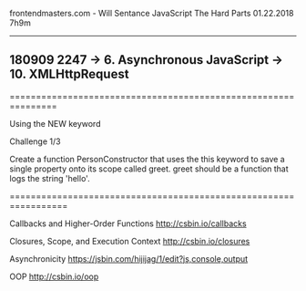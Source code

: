 frontendmasters.com - Will Sentance JavaScript The Hard Parts 01.22.2018 7h9m

---------------------------------------------------------------
180909 2247 -> 6. Asynchronous JavaScript -> 10. XMLHttpRequest
---------------------------------------------------------------
===============================================================

Using the NEW keyword

Challenge 1/3

Create a function PersonConstructor
that uses the this keyword
to save a single property onto its scope called greet.
greet should be a function that logs the string 'hello'.


=================================================================

Callbacks and Higher-Order Functions
http://csbin.io/callbacks

Closures, Scope, and Execution Context
http://csbin.io/closures

Asynchronicity
https://jsbin.com/hijijag/1/edit?js,console,output

OOP
http://csbin.io/oop

